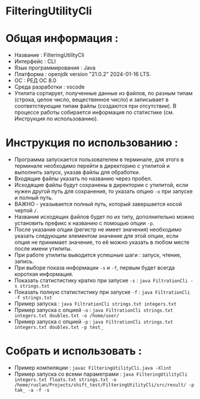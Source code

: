 # FilteringUtilityCli
# Общая информация :
 * Название : FilteringUtilityCli
 * Интерфейс : CLI
 * Язык программирования : Java
 * Платформа : openjdk version "21.0.2" 2024-01-16 LTS.
 * ОС : РЕД ОС 8.0
 * Среда разработки : vscode
 * Утилита сортирует, полученные данные из файлов, по разным типам (строка, целое число, вещественное число) и записывает в соответствующие типам файлы (создаются при отсутствии). В процессе работы собирается информация по статистике (см. Инструкция по использованию).

# Инструкция по использованию :
 * Программа запускается пользователем в терминале, для этого в терминале необходимо перейти в директорию с утилитой и выполнить запуск, указав файлы для обработки.
 * Входящие файлы указать по названию через пробел.
 * Исходящие файлы будут сохранены в директории с утилитой, если нужен другой путь для сохранения, то указать опцию `-o` при запуске и полный путь.
 * ВАЖНО - указывается полный путь, который завершается косой чертой `/`.
 * Названия исходящих файлов будет по их типу, дополнительно можно установить префикс к названию с помощью опции `-p`.
 * После указания опции (регистр не имеет значения) необходимо указать следующим элементом значение для этой опции, если опция не принимает значение, то её можно указать в любом месте после имени утилиты.
 * При работе утилиты выводится успешные шаги : запуск, чтение, запись.
 * При выборе показа информации `-s` и `-f`, первым будет всегда короткая информация.
 * Показать статистистику кратко при запуске `-s` :  `java FiltrationCli -s strings.txt`
 * Показать полную статистистику при запуске `-f` :  `java FiltrationCli -f strings.txt`
 * Пример запуска : `java FiltrationCli strings.txt integers.txt`
 * Пример запуска с опцией `-o` : `java FiltrationCli strings.txt integers.txt doubles.txt -o /home/user/` 
 * Пример запуска с опцией `-p` : `java FiltrationCli strings.txt integers.txt doubles.txt -p test_`

# Собрать и использовать :
 * Пример компиляции : `javac FilteringUtilityCli.java -Xlint`
 * Пример запуска со всеми параметрами : `java FilteringUtilityCli integers.txt floats.txt strings.txt -o /home/ruslan/Projects/shift_test/FilteringUtilityCli/src/result/ -p tak_ -a -f -s`
 
